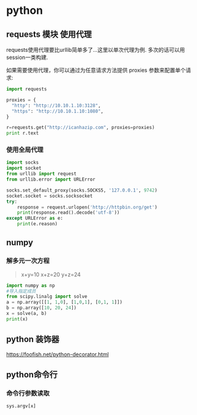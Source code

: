 # python

## requests 模块 使用代理

requests使用代理要比urllib简单多了…这里以单次代理为例. 多次的话可以用session一类构建.

如果需要使用代理，你可以通过为任意请求方法提供 proxies 参数来配置单个请求:

```python
import requests

proxies = {
  "http": "http://10.10.1.10:3128",
  "https": "http://10.10.1.10:1080",
}

r=requests.get("http://icanhazip.com", proxies=proxies)
print r.text


```



### 使用全局代理



```python
import socks
import socket
from urllib import request
from urllib.error import URLError

socks.set_default_proxy(socks.SOCKS5, '127.0.0.1', 9742)
socket.socket = socks.socksocket
try:
    response = request.urlopen('http://httpbin.org/get')
    print(response.read().decode('utf-8'))
except URLError as e:
    print(e.reason)
```



## numpy

### 解多元一次方程

> x+y=10
> x+z=20
> y+z=24

```python
import numpy as np
#导入指定成员
from scipy.linalg import solve 
a = np.array([[1, 1,0], [1,0,1], [0,1, 1]])
b = np.array([10, 20, 24])
x = solve(a, b)
print(x)
```



## python 装饰器

 https://foofish.net/python-decorator.html 



## python命令行

### 命令行参数读取

`sys.argv[x]`

